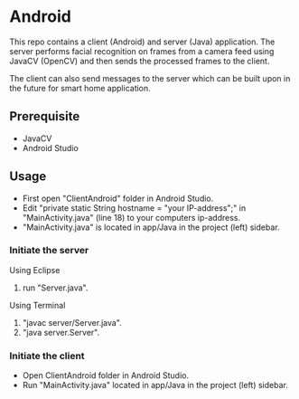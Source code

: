 # Android

This repo contains a client (Android) and server (Java) application. The server performs facial recognition on frames from a camera feed using JavaCV (OpenCV) and then sends the processed frames to the client.

The client can also send messages to the server which can be built upon in the future for smart home application.
## Prerequisite
* JavaCV
* Android Studio

## Usage
* First open "ClientAndroid" folder in Android Studio.
* Edit "private static String hostname = "your IP-address";" in "MainActivity.java" (line 18) to your computers ip-address.
* "MainActivity.java" is located in app/Java in the project (left) sidebar.

### Initiate the server
Using Eclipse 
1. run "Server.java".

Using Terminal
1. "javac server/Server.java".
2. "java server.Server".

### Initiate the client
* Open ClientAndroid folder in Android Studio.
* Run "MainActivity.java" located in app/Java in the project (left) sidebar.
